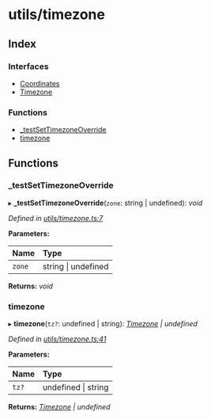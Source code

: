 # utils/timezone

## Index

### Interfaces

* [Coordinates]()
* [Timezone]()

### Functions

* [\_testSetTimezoneOverride](_utils_timezone_.md#_testsettimezoneoverride)
* [timezone](_utils_timezone_.md#timezone)

## Functions

### \_testSetTimezoneOverride

▸ **\_testSetTimezoneOverride**\(`zone`: string \| undefined\): _void_

_Defined in_ [_utils/timezone.ts:7_](https://github.com/celo-org/celo-monorepo/blob/master/packages/sdk/network-utils/src/utils/timezone.ts#L7)

**Parameters:**

| Name | Type |
| :--- | :--- |
| `zone` | string \| undefined |

**Returns:** _void_

### timezone

▸ **timezone**\(`tz?`: undefined \| string\): [_Timezone_]() _\| undefined_

_Defined in_ [_utils/timezone.ts:41_](https://github.com/celo-org/celo-monorepo/blob/master/packages/sdk/network-utils/src/utils/timezone.ts#L41)

**Parameters:**

| Name | Type |
| :--- | :--- |
| `tz?` | undefined \| string |

**Returns:** [_Timezone_]() _\| undefined_

